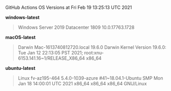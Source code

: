 GitHub Actions OS Versions at Fri Feb 19 13:25:13 UTC 2021

**windows-latest**
> Windows Server 2019 Datacenter 1809           10.0.17763.1728

**macOS-latest**
> Darwin Mac-1613740812720.local 19.6.0 Darwin Kernel Version 19.6.0: Tue Jan 12 22:13:05 PST 2021; root:xnu-6153.141.16~1/RELEASE_X86_64 x86_64

**ubuntu-latest**
> Linux fv-az195-464 5.4.0-1039-azure #41~18.04.1-Ubuntu SMP Mon Jan 18 14:00:01 UTC 2021 x86_64 x86_64 x86_64 GNU/Linux

